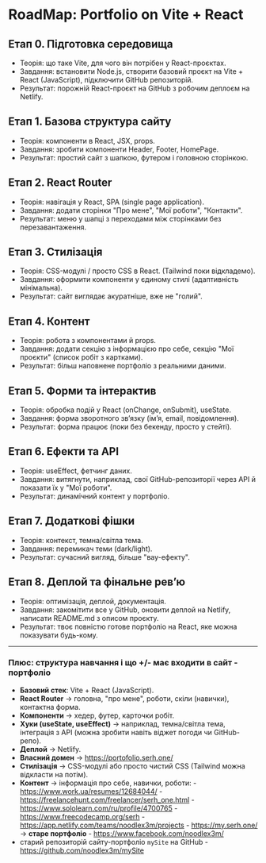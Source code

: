 # RoadMap: Portfolio on Vite + React

## Етап 0. Підготовка середовища

- Теорія: що таке Vite, для чого він потрібен у React-проєктах.
- Завдання: встановити Node.js, створити базовий проєкт на Vite + React (JavaScript), підключити GitHub репозиторій.
- Результат: порожній React-проєкт на GitHub з робочим деплоєм на Netlify.

## Етап 1. Базова структура сайту

- Теорія: компоненти в React, JSX, props.
- Завдання: зробити компоненти Header, Footer, HomePage.
- Результат: простий сайт з шапкою, футером і головною сторінкою.

## Етап 2. React Router

- Теорія: навігація у React, SPA (single page application).
- Завдання: додати сторінки "Про мене", "Мої роботи", "Контакти".
- Результат: меню у шапці з переходами між сторінками без перезавантаження.

## Етап 3. Стилізація

- Теорія: CSS-модулі / просто CSS в React. (Tailwind поки відкладемо).
- Завдання: оформити компоненти у єдиному стилі (адаптивність мінімальна).
- Результат: сайт виглядає акуратніше, вже не "голий".

## Етап 4. Контент

- Теорія: робота з компонентами й props.
- Завдання: додати секцію з інформацією про себе, секцію "Мої проєкти" (список робіт з картками).
- Результат: більш наповнене портфоліо з реальними даними.

## Етап 5. Форми та інтерактив

- Теорія: обробка подій у React (onChange, onSubmit), useState.
- Завдання: форма зворотного зв’язку (ім’я, email, повідомлення).
- Результат: форма працює (поки без бекенду, просто у стейті).

## Етап 6. Ефекти та API

- Теорія: useEffect, фетчинг даних.
- Завдання: витягнути, наприклад, свої GitHub-репозиторії через API й показати їх у "Мої роботи".
- Результат: динамічний контент у портфоліо.

## Етап 7. Додаткові фішки

- Теорія: контекст, темна/світла тема.
- Завдання: перемикач теми (dark/light).
- Результат: сучасний вигляд, більше "вау-ефекту".

## Етап 8. Деплой та фінальне рев’ю

- Теорія: оптимізація, деплой, документація.
- Завдання: закомітити все у GitHub, оновити деплой на Netlify, написати README.md з описом проєкту.
- Результат: твоє повністю готове портфоліо на React, яке можна показувати будь-кому.

---

### Плюс: структура навчання і що +/- має входити в сайт - портфоліо

- **Базовий стек**: Vite + React (JavaScript).
- **React Router** → головна, "про мене", роботи, скіли (навички), контактна форма.
- **Компоненти** → хедер, футер, карточки робіт.
- **Хуки (useState, useEffect)** → наприклад, темна/світла тема, інтеграція з API (можна зробити навіть віджет погоди чи GitHub-репо).
- **Деплой** → Netlify.
- **Власний домен** → https://portofolio.serh.one/
- **Стилізація** → CSS-модулі або просто чистий CSS (Tailwind можна відкласти на потім).
- **Контент** → інформація про себе, навички, роботи: - https://www.work.ua/resumes/12684044/ - https://freelancehunt.com/freelancer/serh_one.html - https://www.sololearn.com/ru/profile/4700765 - https://www.freecodecamp.org/serh - https://app.netlify.com/teams/noodlex3m/projects - https://my.serh.one/ → **старе портфоліо** - https://www.facebook.com/noodlex3m/
- старий репозиторій сайту-портфоліо `mySite` на GitHub - https://github.com/noodlex3m/mySite
